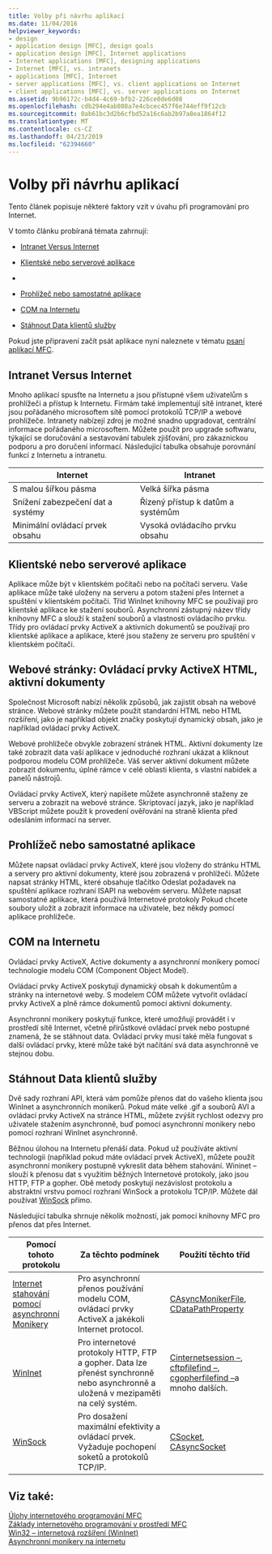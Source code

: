 ```yaml
---
title: Volby při návrhu aplikací
ms.date: 11/04/2016
helpviewer_keywords:
- design
- application design [MFC], design goals
- application design [MFC], Internet applications
- Internet applications [MFC], designing applications
- Internet [MFC], vs. intranets
- applications [MFC], Internet
- server applications [MFC], vs. client applications on Internet
- client applications [MFC], vs. server applications on Internet
ms.assetid: 9b96172c-b4d4-4c69-bfb2-226ce0de6d08
ms.openlocfilehash: cdb294e4ab808a7e4cbcec457f6e744eff9f12cb
ms.sourcegitcommit: 0ab61bc3d2b6cfbd52a16c6ab2b97a8ea1864f12
ms.translationtype: MT
ms.contentlocale: cs-CZ
ms.lasthandoff: 04/23/2019
ms.locfileid: "62394660"
---
```

# <a name="application-design-choices"></a>Volby při návrhu aplikací

Tento článek popisuje některé faktory vzít v úvahu při programování pro Internet.

V tomto článku probíraná témata zahrnují:

- [Intranet Versus Internet](#_core_intranet_versus_internet)

- [Klientské nebo serverové aplikace](#_core_client_or_server_application)

- [](#_core_the_web_page)

- [Prohlížeč nebo samostatné aplikace](#_core_browser_or_standalone)

- [COM na Internetu](#_core_com_on_the_internet)

- [Stáhnout Data klientů služby](#_core_client_data_download_services)

Pokud jste připravení začít psát aplikace nyní naleznete v tématu [psaní aplikací MFC](../mfc/writing-mfc-applications.md).

##  <a name="_core_intranet_versus_internet"></a> Intranet Versus Internet

Mnoho aplikací spusťte na Internetu a jsou přístupné všem uživatelům s prohlížeči a přístup k Internetu. Firmám také implementují sítě intranet, které jsou pořádaného microsoftem sítě pomocí protokolů TCP/IP a webové prohlížeče. Intranety nabízejí zdroj je možné snadno upgradovat, centrální informace pořádaného microsoftem. Můžete použít pro upgrade softwaru, týkající se doručování a sestavování tabulek zjišťování, pro zákaznickou podporu a pro doručení informací. Následující tabulka obsahuje porovnání funkcí z Internetu a intranetu.

|Internet|Intranet|
|--------------|--------------|
|S malou šířkou pásma|Velká šířka pásma|
|Snížení zabezpečení dat a systémy|Řízený přístup k datům a systémům|
|Minimální ovládací prvek obsahu|Vysoká ovládacího prvku obsahu|

##  <a name="_core_client_or_server_application"></a> Klientské nebo serverové aplikace

Aplikace může být v klientském počítači nebo na počítači serveru. Vaše aplikace může také uloženy na serveru a potom stažení přes Internet a spuštění v klientském počítači. Tříd WinInet knihovny MFC se používají pro klientské aplikace ke stažení souborů. Asynchronní zástupný název třídy knihovny MFC a slouží k stažení souborů a vlastnosti ovládacího prvku. Třídy pro ovládací prvky ActiveX a aktivních dokumentů se používají pro klientské aplikace a aplikace, které jsou staženy ze serveru pro spuštění v klientském počítači.

##  <a name="_core_the_web_page"></a> Webové stránky: Ovládací prvky ActiveX HTML, aktivní dokumenty

Společnost Microsoft nabízí několik způsobů, jak zajistit obsah na webové stránce. Webové stránky můžete použít standardní HTML nebo HTML rozšíření, jako je například objekt značky poskytují dynamický obsah, jako je například ovládací prvky ActiveX.

Webové prohlížeče obvykle zobrazení stránek HTML. Aktivní dokumenty lze také zobrazit data vaší aplikace v jednoduché rozhraní ukázat a kliknout podporou modelu COM prohlížeče. Váš server aktivní dokument můžete zobrazit dokumentu, úplné rámce v celé oblasti klienta, s vlastní nabídek a panelů nástrojů.

Ovládací prvky ActiveX, který napíšete můžete asynchronně staženy ze serveru a zobrazit na webové stránce. Skriptovací jazyk, jako je například VBScript můžete použít k provedení ověřování na straně klienta před odesláním informací na server.

##  <a name="_core_browser_or_standalone"></a> Prohlížeč nebo samostatné aplikace

Můžete napsat ovládací prvky ActiveX, které jsou vloženy do stránku HTML a servery pro aktivní dokumenty, které jsou zobrazená v prohlížeči. Můžete napsat stránky HTML, které obsahuje tlačítko Odeslat požadavek na spuštění aplikace rozhraní ISAPI na webovém serveru. Můžete napsat samostatné aplikace, která používá Internetové protokoly Pokud chcete soubory uložit a zobrazit informace na uživatele, bez někdy pomocí aplikace prohlížeče.

##  <a name="_core_com_on_the_internet"></a> COM na Internetu

Ovládací prvky ActiveX, Active dokumenty a asynchronní monikery pomocí technologie modelu COM (Component Object Model).

Ovládací prvky ActiveX poskytují dynamický obsah k dokumentům a stránky na internetové weby. S modelem COM můžete vytvořit ovládací prvky ActiveX a plně rámce dokumentů pomocí aktivní dokumenty.

Asynchronní monikery poskytují funkce, které umožňují provádět i v prostředí sítě Internet, včetně přírůstkové ovládací prvek nebo postupné znamená, že se stáhnout data. Ovládací prvky musí také měla fungovat s další ovládací prvky, které může také být načítání svá data asynchronně ve stejnou dobu.

##  <a name="_core_client_data_download_services"></a> Stáhnout Data klientů služby

Dvě sady rozhraní API, která vám pomůže přenos dat do vašeho klienta jsou WinInet a asynchronních monikerů. Pokud máte velké .gif a souborů AVI a ovládací prvky ActiveX na stránce HTML, můžete zvýšit rychlost odezvy pro uživatele stažením asynchronně, buď pomocí asynchronní monikery nebo pomocí rozhraní WinInet asynchronně.

Běžnou úlohou na Internetu přenáší data. Pokud už používáte aktivní technologii (například pokud máte ovládací prvek ActiveX), můžete použít asynchronní monikery postupně vykreslit data během stahování. Wininet – slouží k přenosu dat s využitím běžných Internetové protokoly, jako jsou HTTP, FTP a gopher. Obě metody poskytují nezávislost protokolu a abstraktní vrstvu pomocí rozhraní WinSock a protokolu TCP/IP. Můžete dál používat [WinSock](../mfc/windows-sockets-in-mfc.md) přímo.

Následující tabulka shrnuje několik možností, jak pomocí knihovny MFC pro přenos dat přes Internet.

|Pomocí tohoto protokolu|Za těchto podmínek|Použití těchto tříd|
|-----------------------|----------------------------|-------------------------|
|[Internet stahování pomocí asynchronní Monikery](../mfc/asynchronous-monikers-on-the-internet.md)|Pro asynchronní přenos používání modelu COM, ovládací prvky ActiveX a jakékoli Internet protocol.|[CAsyncMonikerFile](../mfc/reference/casyncmonikerfile-class.md), [CDataPathProperty](../mfc/reference/cdatapathproperty-class.md)|
|[WinInet](../mfc/win32-internet-extensions-wininet.md)|Pro internetové protokoly HTTP, FTP a gopher. Data lze přenést synchronně nebo asynchronně a uložená v mezipaměti na celý systém.|[Cinternetsession –](../mfc/reference/cinternetsession-class.md), [cftpfilefind –](../mfc/reference/cftpfilefind-class.md), [cgopherfilefind –](../mfc/reference/cgopherfilefind-class.md)a mnoho dalších.|
|[WinSock](../mfc/windows-sockets-in-mfc.md)|Pro dosažení maximální efektivity a ovládací prvek. Vyžaduje pochopení soketů a protokolů TCP/IP.|[CSocket](../mfc/reference/csocket-class.md), [CAsyncSocket](../mfc/reference/casyncsocket-class.md)|

## <a name="see-also"></a>Viz také:

[Úlohy internetového programování MFC](../mfc/mfc-internet-programming-tasks.md)<br/>
[Základy internetového programování v prostředí MFC](../mfc/mfc-internet-programming-basics.md)<br/>
[Win32 – internetová rozšíření (WinInet)](../mfc/win32-internet-extensions-wininet.md)<br/>
[Asynchronní monikery na internetu](../mfc/asynchronous-monikers-on-the-internet.md)
